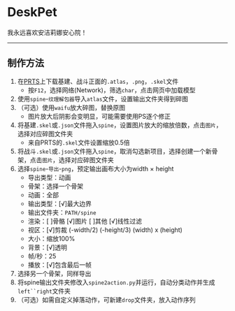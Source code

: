 # DeskPet

我永远喜欢安洁莉娜安心院！

---

## 制作方法

1. 在[PRTS](prts.wiki)上下载基建、战斗正面的`.atlas`，`.png`，`.skel`文件
   - 按`F12`，选择网络(Network)，筛选`char`，点击网页中加载模型
2. 使用`spine`-`纹理解包器`导入`atlas`文件，设置输出文件夹得到碎图
3. （可选）使用`waifu`放大碎图，替换原图
   - 图片放大后阴影会变明显，可能需要使用PS逐个修正
4. 将基建`.skel`或`.json`文件拖入`spine`，设置图片放大的缩放倍数，点击`图片`，选择对应碎图文件夹
   - 来自PRTS的`.skel`文件设置缩放0.5倍
5. 将战斗`.skel`或`.json`文件拖入`spine`，取消勾选新项目，选择创建一个新骨架，点击`图片`，选择对应碎图文件夹
6. 选择`spine`-`导出`-`png`，预定输出画布大小为width × height
   + 导出类型：动画
   + 骨架：选择一个骨架
   + 动画：全部
   + 输出类型：[√]最大边界
   + 输出文件夹：`PATH/spine`
   + 渲染：[ ]骨骼 [√]图片 [ ]其他 [√]线性过滤
   + 视区：[√]剪裁 (-width/2) (-height/3) (width) x (height)
   + 大小：缩放100%
   + 背景：[√]透明
   + 帧/秒：25
   + 播放：[√]包含最后一帧
7. 选择另一个骨架，同样导出
8. 将spine输出文件夹修改入`spine2action.py`并运行，自动分类动作并生成`left``right`文件夹
9.  （可选）如需自定义掉落动作，可新建`drop`文件夹，放入动作序列
